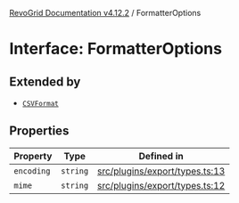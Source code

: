 [RevoGrid Documentation v4.12.2](README.md) / FormatterOptions

# Interface: FormatterOptions

## Extended by

- [`CSVFormat`](Interface.CSVFormat.md)

## Properties

| Property | Type | Defined in |
| ------ | ------ | ------ |
| `encoding` | `string` | [src/plugins/export/types.ts:13](https://github.com/revolist/revogrid/blob/e582d99bf63e98e148b1cd4edfa5db75a0a4d1b7/src/plugins/export/types.ts#L13) |
| `mime` | `string` | [src/plugins/export/types.ts:12](https://github.com/revolist/revogrid/blob/e582d99bf63e98e148b1cd4edfa5db75a0a4d1b7/src/plugins/export/types.ts#L12) |
